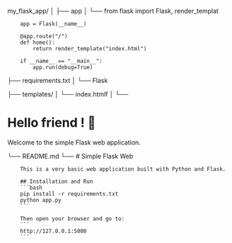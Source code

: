 my_flask_app/
│
├── app
│   └──
        from flask import Flask, render_templat

        app = Flask(__name__)

        @app.route("/")
        def home():
            return render_template("index.html")

        if __name__ == "__main__":
            app.run(debug=True)

├── requirements.txt
│   └──
        Flask

├── templates/
│   └── index.htmlf
│       └──
            <!DOCTYPE html>
            <html lang="en">
            <head>
                <meta charset="UTF-8">
                <title>Simple Web App</title>
            </head>
            <body>
                <h1>Hello friend ! 👋</h1>
                <p>Welcome to the simple Flask web application.</p>
            </body>
            </html>

└── README.md
    └──
        # Simple Flask Web 

        This is a very basic web application built with Python and Flask.

        ## Installation and Run
        ```bash
        pip install -r requirements.txt
        python app.py
        ```

        Then open your browser and go to:
        ```
        http://127.0.0.1:5000
        ```
